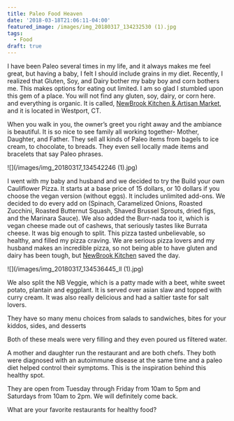 ```yaml
---
title: Paleo Food Heaven
date: '2018-03-18T21:06:11-04:00'
featured_image: /images/img_20180317_134232530 (1).jpg
tags:
  - Food
draft: true
---
```

I have been Paleo several times in my life, and it always makes me feel great, but having a baby, I felt I should include grains in my diet. Recently, I realized that Gluten, Soy, and Dairy bother my baby boy and corn bothers me. This makes options for eating out limited. I am so glad I stumbled upon this gem of a place. You will not find any gluten, soy, dairy, or corn here. and everything is organic. It is called, [NewBrook Kitchen & Artisan Market](https://www.newbrookkitchen.com/), and it is located in Westport, CT.

When you walk in you, the owner’s greet you right away and the ambiance is beautiful. It is so nice to see family all working together- Mother, Daughter, and Father. They sell all kinds of Paleo items from bagels to ice cream, to chocolate, to breads. They even sell locally made items and bracelets that say Paleo phrases.

![](/images/img_20180317_134542246 (1).jpg)

I went with my baby and husband and we decided to try the Build your own Cauliflower Pizza. It starts at a base price of 15 dollars, or 10 dollars if you choose the vegan version (without eggs). It includes unlimited add-ons. We decided to do every add on (Spinach, Caramelized Onions, Roasted Zucchini, Roasted Butternut Squash, Shaved Brussel Sprouts, dried figs, and the Marinara Sauce). We also added the Burr-nada too it, which is vegan cheese made out of cashews, that seriously tastes like Burrata cheese.  It was big enough to split. This pizza tasted unbelievable, so healthy, and filled my pizza craving. We are serious pizza lovers and my husband makes an incredible pizza, so not being able to have gluten and dairy has been tough, but [NewBrook Kitchen](https://www.newbrookkitchen.com/) saved the day.

![](/images/img_20180317_134536445_ll (1).jpg)

We also split the NB Veggie, which is a patty made with a beet, white sweet potato, plantain and eggplant. It is served over asian slaw and topped with curry cream. It was also really delicious and had a saltier taste for salt lovers.

They have so many menu choices from salads to sandwiches, bites for your kiddos, sides, and desserts

Both of these meals were very filling and they even poured us filtered water. 

A mother and daughter run the restaurant and are both chefs. They both were diagnosed with an autoimmune disease at the same time and a paleo diet helped control their symptoms.  This is the inspiration behind this healthy spot. 

They are open from Tuesday through Friday from 10am to 5pm and Saturdays from 10am to 2pm. We will definitely come back.

What are your favorite restaurants  for healthy food?
